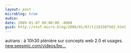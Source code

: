 ```yaml
---
layout: post
microblog: true
audio: 
date: 2009-01-07 00:00:00 -0000
guid: http://xtof.micro.blog/2009/01/07/t1101507582.html
---
```

autrans : à 10h30 plénière sur concepts web 2.0 et usages. [new.seesmic.com/videos/bp...](http://new.seesmic.com/videos/bp1VJiSHsY)
